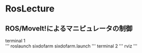 # RosLecture

## ROS/MoveIt!によるマニピュレータの制御
terminal 1 <br />
'''
roslaunch sixdofarm sixdofarm.launch
'''
terminal 2
'''
rviz
'''
